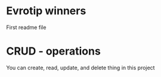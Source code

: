 # Evrotip winners 

First readme file 

# CRUD - operations

You can create, read, update, and delete thing in this project
